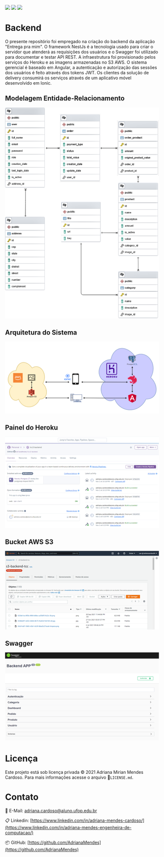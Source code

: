 ![](https://img.shields.io/github/languages/top/AdrianaMendes/tcc2-backend.svg?color=Blue&style=flat-square) ![](https://img.shields.io/github/languages/code-size/AdrianaMendes/tcc2-backend.svg?color=Blue&label=Code%20Size&style=flat-square) ![](https://img.shields.io/github/search/AdrianaMendes/tcc2-backend/tcc2-backend.svg?color=Blue&label=Views&style=flat-square)

# Backend

O presente repositório foi empregado na criação do backend da aplicação "Entrega pra mim". O framework NestJs é a tecnologia usado para criar o servidor que atenderá as requisições dos usuários e o Swagger foi utilizado para documentar e testar API REST. A infraestrutura foi provisionado pelos serviços do Heroku e as imagens armazenadas no S3 AWS. O sistema gerencial é baseado em Angular, a autenticação e autorização das sessões dos usuários é feito através dos tokens JWT. Os clientes da solução de delivery consumirá os serviços através de um aplicativo móvel desenvolvido em Ionic.

## Modelagem Entidade-Relacionamento

![](documents/modelagem-postgresql.png)

## Arquitetura do Sistema

![](documents/arquitetura.png)

## Painel do Heroku

![](documents/heroku.png)

## Bucket AWS S3

![](documents/s3.png)

## Swagger

![](documents/swagger.png)

# Licença

Este projeto está sob licença privada © 2021 Adriana Mirian Mendes Cardoso.
Para mais informações acesse o arquivo :scroll:`LICENSE.md`.

# Contato

:email: E-Mail: ​[adriana.cardoso@aluno.ufop.edu.br](adriana.cardoso@aluno.ufop.edu.br)

:clipboard: Linkedin: ​[https://www.linkedin.com/in/adriana-mendes-cardoso/](https://www.linkedin.com/in/adriana-mendes-engenheira-de-computacao/)

:package: GitHub:  [https://github.com/AdrianaMendes](https://github.com/AdrianaMendes)
